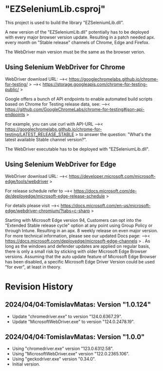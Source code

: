 # "EZSeleniumLib.csproj"
This project is used to build the library "EZSeleniumLib.dll".

A new version of the "EZSeleniumLib.dll" potentially has to 
be deployed with every major browser version update.
Resulting in a patch needed apx. every month on "Stable release" 
channels of Chrome, Edge and Firefox.

The WebDriver main version must be the same as the browser verion.

## Using Selenium WebDriver for Chrome
WebDriver download URL:
-->< https://googlechromelabs.github.io/chrome-for-testing/ >
-->< https://storage.googleapis.com/chrome-for-testing-public/ >

Google offers a bunch of API endpoints to enable automated build 
scripts based on Chrome for Testing release data, see:
-->< https://github.com/GoogleChromeLabs/chrome-for-testing#json-api-endpoints >

For example, you can use curl with API-URL
-->< https://googlechromelabs.github.io/chrome-for-testing/LATEST_RELEASE_STABLE > 
to answer the question: "What's the latest available Stable channel version?". 

The WebDriver executable has to be deployed with "EZSeleniumLib.dll".

## Using Selenium WebDriver for Edge 
WebDriver download URL:
-->< https://developer.microsoft.com/microsoft-edge/tools/webdriver >

For release schedule refer to
-->< https://docs.microsoft.com/de-de/deployedge/microsoft-edge-release-schedule >

For details please visit
-->< https://docs.microsoft.com/en-us/microsoft-edge/webdriver-chromium/?tabs=c-sharp >

Starting with Microsoft Edge version 94, Customers can opt into the 
"Extended Stable release cycle" option at any point using Group Policy
or through Intune. Resulting in an apx. 8 weekly release on even major version.
For more technical information, please see our updated Docs page: 
-->< https://docs.microsoft.com/deployedge/microsoft-edge-channels > .
As long as the windows and defender updates are applied on regular basis,
there is only a small risk by sticking with older Microsoft Edge Browser versions.
Assuming that the auto update feature of Microsoft Edge Browser has been disabled,
a specific Microsoft Edge Driver Version could be used "for ever", at least in theory.

# Revision History
## 2024/04/04:TomislavMatas: Version "1.0.124"
* Update "chromedriver.exe"       to version "124.0.6367.29".
* Update "MicrosoftWebDriver.exe" to version "124.0.2478.19".

## 2024/04/04:TomislavMatas: Version "1.0.0"
* Using "chromedriver.exe" version "123.0.6312.58".
* Using "MicrosoftWebDriver.exe" version "122.0.2365.106".
* Using "geckodriver.exe" version "0.34.0".
* Initial version.
